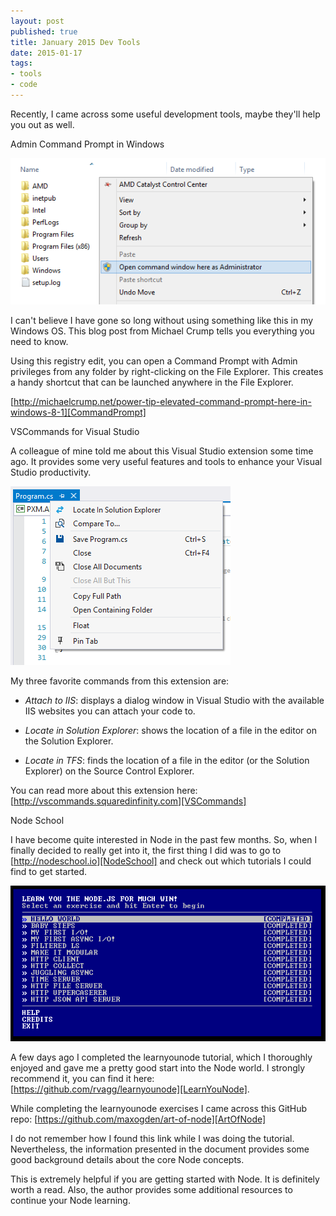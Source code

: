 ```yaml
---
layout: post
published: true
title: January 2015 Dev Tools
date: 2015-01-17
tags:
- tools
- code
---
```

[CommandPrompt]: http://michaelcrump.net/power-tip-elevated-command-prompt-here-in-windows-8-1 "Admin Command Prompt"
[VSCommands]: http://vscommands.squaredinfinity.com "VS Commands"
[NodeSchool]: http://nodeschool.io "Node School"
[LearnYouNode]: https://github.com/rvagg/learnyounode "LearnYouNode"
[ArtOfNode]: https://github.com/maxogden/art-of-node "Art of Node"

Recently, I came across some useful development tools, maybe they'll help you out as well.

<p class="subtitle">Admin Command Prompt in Windows</p>

<img class="img-responsive" src="/assets/150117/cmdpromptfolder.png" alt="Admin Command Prompt" />

I can't believe I have gone so long without using something like this in my Windows OS. This blog post from Michael Crump tells you everything you need to know.

Using this registry edit, you can open a Command Prompt with Admin privileges from any folder by right-clicking on the File Explorer. This creates a handy shortcut that can be launched anywhere in the File Explorer.

<!--more-->

[http://michaelcrump.net/power-tip-elevated-command-prompt-here-in-windows-8-1][CommandPrompt]

<p class="subtitle">VSCommands for Visual Studio</p>

A colleague of mine told me about this Visual Studio extension some time ago. It provides some very useful features and tools to enhance your Visual Studio productivity.

<img class="img-responsive" src="/assets/150117/vscommandlocate.png" alt="VS Commands" />

My three favorite commands from this extension are:

+ *Attach to IIS*: displays a dialog window in Visual Studio with the available IIS websites you can attach your code to.

+ *Locate in Solution Explorer*: shows the location of a file in the editor on the Solution Explorer.

+ *Locate in TFS*: finds the location of a file in the editor (or the Solution Explorer) on the Source Control Explorer.

You can read more about this extension here: [http://vscommands.squaredinfinity.com][VSCommands]


<p class="subtitle">Node School</p>

I have become quite interested in Node in the past few months. So, when I finally decided to really get into it, the first thing I did was to go to [http://nodeschool.io][NodeSchool] and check out which tutorials I could find to get started.

<img class="img-responsive" src="/assets/150117/learnyounode.png" alt="learnyounode" />

A few days ago I completed the learnyounode tutorial, which I thoroughly enjoyed and gave me a pretty good start into the Node world. I strongly recommend it, you can find it here: [https://github.com/rvagg/learnyounode][LearnYouNode].

While completing the learnyounode exercises I came across this GitHub repo: [https://github.com/maxogden/art-of-node][ArtOfNode]

I do not remember how I found this link while I was doing the tutorial. Nevertheless, the information presented in the document provides some good background details about the core Node concepts.

This is extremely helpful if you are getting started with Node. It is definitely worth a read. Also, the author provides some additional resources to continue your Node learning.